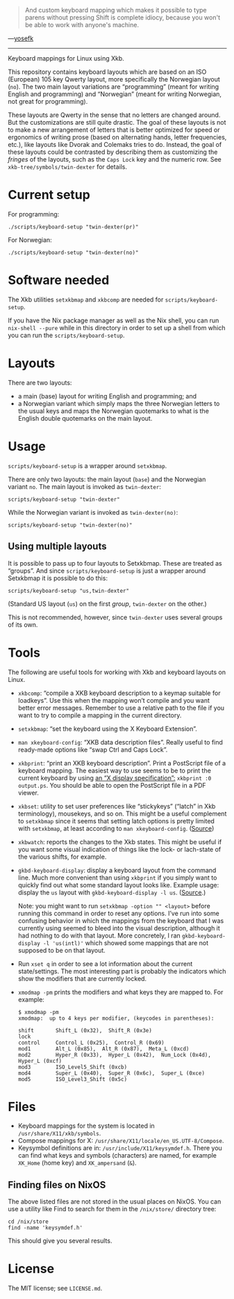> And custom keyboard mapping which makes it possible to type parens
> without pressing Shift is complete idiocy, because you won't be able
> to work with anyone's machine.

—[yosefk](http://yosefk.com/blog/i-cant-believe-im-praising-tcl.html)

------------------------------------------------------------------------

Keyboard mappings for Linux using Xkb.

This repository contains keyboard layouts which are based on an ISO
(European) 105 key Qwerty layout, more specifically the Norwegian layout
(`no`). The two main layout variations are “programming” (meant for
writing English and programming) and “Norwegian” (meant for writing
Norwegian, not great for programming).

These layouts are Qwerty in the sense that no letters are changed
around. But the customizations are still quite drastic. The goal of
these layouts is not to make a new arrangement of letters that is better
optimized for speed or ergonomics of writing prose (based on alternating
hands, letter frequencies, etc.), like layouts like Dvorak and Colemaks
tries to do. Instead, the goal of these layouts could be contrasted by
describing them as customizing the *fringes* of the layouts, such as the
`Caps Lock` key and the numeric row. See `xkb-tree/symbols/twin-dexter`
for details.

# Current setup

For programming:

``` {.shell}
./scripts/keyboard-setup "twin-dexter(pr)"
```

For Norwegian:

``` {.shell}
./scripts/keyboard-setup "twin-dexter(no)"
```

# Software needed

The Xkb utilities `setxkbmap` and `xkbcomp` are needed for
`scripts/keyboard-setup`.

If you have the Nix package manager as well as the Nix shell, you can
run `nix-shell --pure` while in this directory in order to set up a
shell from which you can run the `scripts/keyboard-setup`.

# Layouts

There are two layouts:

- a main (base) layout for writing English and programming; and
- a Norwegian variant which simply maps the three Norwegian letters to
  the usual keys and maps the Norwegian quotemarks to what is the
  English double quotemarks on the main layout.

# Usage

`scripts/keyboard-setup` is a wrapper around `setxkbmap`.

There are only two layouts: the main layout (`base`) and the Norwegian
variant `no`. The main layout is invoked as `twin-dexter`:

``` {.shell}
scripts/keyboard-setup "twin-dexter"
```

While the Norwegian variant is invoked as `twin-dexter(no)`:

``` {.shell}
scripts/keyboard-setup "twin-dexter(no)"
```

## Using multiple layouts

It is possible to pass up to four layouts to Setxkbmap. These are
treated as “groups”. And since `scripts/keyboard-setup` is just a
wrapper around Setxkbmap it is possible to do this:

``` {.shell}
scripts/keyboard-setup "us,twin-dexter"
```

(Standard US layout (`us`) on the first *group*, `twin-dexter` on the
other.)

This is not recommended, however, since `twin-dexter` uses several
groups of its own.

# Tools

The following are useful tools for working with Xkb and keyboard layouts
on Linux.

- `xkbcomp`: “compile a XKB keyboard description to a keymap suitable
  for loadkeys”. Use this when the mapping won’t compile and you want
  better error messages. Remember to use a relative path to the file if
  you want to try to compile a mapping in the current directory.
- `setxkbmap`: “set the keyboard using the X Keyboard Extension”.
- `man xkeyboard-config`: “XKB data description files”. Really useful to
  find ready-made options like “swap Ctrl and Caps Lock”.
- `xkbprint`: “print an XKB keyboard description”. Print a PostScript
  file of a keyboard mapping. The easiest way to use seems to be to
  print the current keyboard by using [an “X display
  specification”:](https://askubuntu.com/a/381393/136104) `xkbprint :0
  output.ps`. You should be able to open the PostScript file in a PDF
  viewer.
- `xkbset`: utility to set user preferences like “stickykeys” (“latch”
  in Xkb terminology), mousekeys, and so on. This might be a useful
  complement to `setxkbmap` since it seems that setting latch options
  is pretty limited with `setxkbmap`, at least according to `man
   xkeyboard-config`. ([Source](https://superuser.com/a/414535))
- `xkbwatch`: reports the changes to the Xkb states. This might be
  useful if you want some visual indication of things like the lock- or
  lach-state of the various shifts, for example.
- `gkbd-keyboard-display`: display a keyboard layout from the command
  line. Much more convenient than using `xkbprint` if you simply want to
  quickly find out what some standard layout looks like. Example usage:
  display the `us` layout with `gkbd-keyboard-display -l us`.
  ([Source](https://askubuntu.com/a/459997/136104).)

  Note: you might want to run `setxkbmap -option "" <layout>` before
  running this command in order to reset any options. I’ve run into some
  confusing behavior in which the mappings from the keyboard that I was
  currently using seemed to bleed into the visual description, although
  it had nothing to do with that layout. More concretely, I ran
  `gkbd-keyboard-display -l 'us(intl)'` which showed some mappings
  that are not supposed to be on that layout.
- Run `xset q` in order to see a lot information about the current
  state/settings. The most interesting part is probably the indicators
  which show the modifiers that are currently locked.
- `xmodmap -pm` prints the modifiers and what keys they are mapped to.
  For example:

  ``` {.shell}
  $ xmodmap -pm
  xmodmap:  up to 4 keys per modifier, (keycodes in parentheses):

  shift       Shift_L (0x32),  Shift_R (0x3e)
  lock
  control     Control_L (0x25),  Control_R (0x69)
  mod1        Alt_L (0x85),  Alt_R (0x87),  Meta_L (0xcd)
  mod2        Hyper_R (0x33),  Hyper_L (0x42),  Num_Lock (0x4d),  Hyper_L (0xcf)
  mod3        ISO_Level5_Shift (0xcb)
  mod4        Super_L (0x40),  Super_R (0x6c),  Super_L (0xce)
  mod5        ISO_Level3_Shift (0x5c)
  ```

# Files

- Keyboard mappings for the system is located in
  `/usr/share/X11/xkb/symbols`.
- Compose mappings for X: `/usr/share/X11/locale/en_US.UTF-8/Compose`.
- Keysymbol definitions are in: `/usr/include/X11/keysymdef.h`. There
  you can find what keys and symbols (characters) are named, for example
  `XK_Home` (home key) and `XK_ampersand` (`&`).

## Finding files on NixOS

The above listed files are not stored in the usual places on NixOS. You
can use a utility like Find to search for them in the `/nix/store/`
directory tree:

``` {.shell}
cd /nix/store
find -name 'keysymdef.h'
```

This should give you several results.

# License

The MIT license; see `LICENSE.md`.
